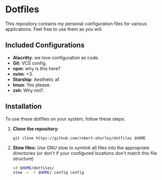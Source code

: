 # Dotfiles

This repository contains my personal configuration files for various applications. Feel free to use them as you will.

## Included Configurations

- **Alacritty**: we love configuration as code.
- **Git**: VCS config.
- **npm**: why is this here?
- **nvim**: <3.
- **Starship**: Aesthetic af.
- **tmux**: Yes please.
- **zsh**: Why not?.

## Installation

To use these dotfiles on your system, follow these steps:

1. **Clone the repository**:
   ```
   git clone https://github.com/robert-ohurley/dotfiles $HOME
2. **Stow files:**
   Use GNU stow to symlink all files into the appropriate directories (or don't if your configured locations don't match this file structure)

   ```bash
   cd $HOME/dotfiles/
   stow -v -t $HOME/.config config
   ```
